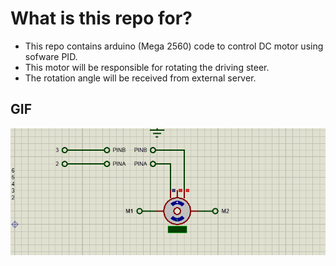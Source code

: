 # What is this repo for?

- This repo contains arduino (Mega 2560) code to    control DC motor using sofware PID.
- This motor will be responsible for rotating the driving steer.
- The rotation angle will be received from external server.

## GIF

![Motor rotation 360 degree](./GIFs/Degree360.gif)
